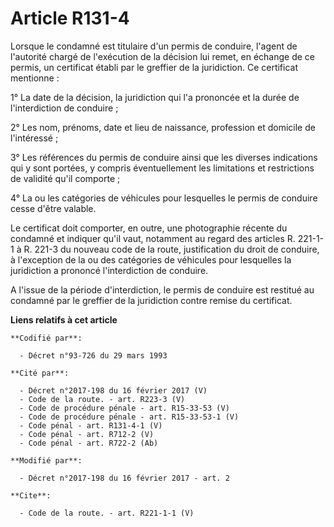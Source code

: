 # Article R131-4

Lorsque le condamné est titulaire d'un permis de conduire, l'agent de l'autorité chargé de l'exécution de la décision lui
remet, en échange de ce permis, un certificat établi par le greffier de la juridiction. Ce certificat mentionne : 

1° La date de la décision, la juridiction qui l'a prononcée et la durée de l'interdiction de conduire ; 

2° Les nom, prénoms, date et lieu de naissance, profession et domicile de l'intéressé ; 

3° Les références du permis de conduire ainsi que les diverses indications qui y sont portées, y compris éventuellement les
limitations et restrictions de validité qu'il comporte ; 

4° La ou les catégories de véhicules pour lesquelles le permis de conduire cesse d'être valable. 

Le certificat doit comporter, en outre, une photographie récente du condamné et indiquer qu'il vaut, notamment au regard des
articles R. 221-1-1 à R. 221-3 du nouveau code de la route, justification du droit de conduire, à l'exception de la ou des
catégories de véhicules pour lesquelles la juridiction a prononcé l'interdiction de conduire. 

A l'issue de la période d'interdiction, le permis de conduire est restitué au condamné par le greffier de la juridiction
contre remise du certificat.

**Liens relatifs à cet article**

	**Codifié par**:

	  - Décret n°93-726 du 29 mars 1993

	**Cité par**:

	  - Décret n°2017-198 du 16 février 2017 (V)
	  - Code de la route. - art. R223-3 (V)
	  - Code de procédure pénale - art. R15-33-53 (V)
	  - Code de procédure pénale - art. R15-33-53-1 (V)
	  - Code pénal - art. R131-4-1 (V)
	  - Code pénal - art. R712-2 (V)
	  - Code pénal - art. R722-2 (Ab)

	**Modifié par**:

	  - Décret n°2017-198 du 16 février 2017 - art. 2

	**Cite**:

	  - Code de la route. - art. R221-1-1 (V)
